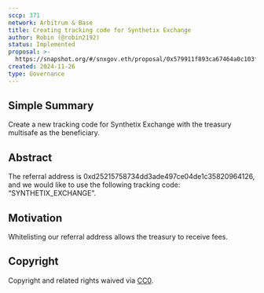 ```yaml
---
sccp: 371
network: Arbitrum & Base
title: Creating tracking code for Synthetix Exchange
author: Robin (@robin2192)
status: Implemented
proposal: >-
  https://snapshot.org/#/snxgov.eth/proposal/0x579911f893ca67464a0c103fa3974a858dd245baa02c334cb9478002a7c54b1a
created: 2024-11-26
type: Governance
---
```


## Simple Summary

Create a new tracking code for Synthetix Exchange with the treasury multisafe as the beneficiary.

## Abstract

The referral address is 0xd25215758734dd3ade497ce04de1c35820964126, and we would like to use the following tracking code: “SYNTHETIX_EXCHANGE”.

## Motivation

Whitelisting our referral address allows the treasury to receive fees.

## Copyright

Copyright and related rights waived via [CC0](https://creativecommons.org/publicdomain/zero/1.0/).

